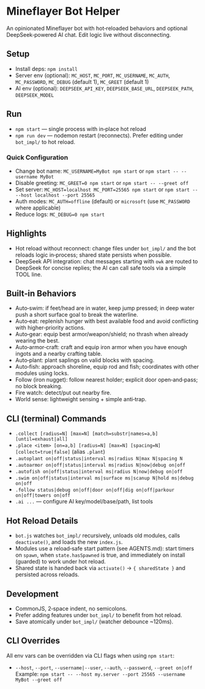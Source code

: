 # Mineflayer Bot Helper

An opinionated Mineflayer bot with hot‑reloaded behaviors and optional DeepSeek‑powered AI chat. Edit logic live without disconnecting.

## Setup
- Install deps: `npm install`
- Server env (optional): `MC_HOST`, `MC_PORT`, `MC_USERNAME`, `MC_AUTH`, `MC_PASSWORD`, `MC_DEBUG` (default 1), `MC_GREET` (default 1)
- AI env (optional): `DEEPSEEK_API_KEY`, `DEEPSEEK_BASE_URL`, `DEEPSEEK_PATH`, `DEEPSEEK_MODEL`

## Run
- `npm start` — single process with in‑place hot reload
- `npm run dev` — nodemon restart (reconnects). Prefer editing under `bot_impl/` to hot reload.

### Quick Configuration
- Change bot name: `MC_USERNAME=MyBot npm start` or `npm start -- --username MyBot`
- Disable greeting: `MC_GREET=0 npm start` or `npm start -- --greet off`
- Set server: `MC_HOST=localhost MC_PORT=25565 npm start` or `npm start -- --host localhost --port 25565`
- Auth modes: `MC_AUTH=offline` (default) or `microsoft` (use `MC_PASSWORD` where applicable)
- Reduce logs: `MC_DEBUG=0 npm start`

## Highlights
- Hot reload without reconnect: change files under `bot_impl/` and the bot reloads logic in‑process; shared state persists when possible.
- DeepSeek API integration: chat messages starting with `owk` are routed to DeepSeek for concise replies; the AI can call safe tools via a simple TOOL line.

## Built‑in Behaviors
- Auto‑swim: if feet/head are in water, keep jump pressed; in deep water push a short surface goal to break the waterline.
- Auto‑eat: replenish hunger with best available food and avoid conflicting with higher‑priority actions.
- Auto‑gear: equip best armor/weapon/shield; no thrash when already wearing the best.
- Auto‑armor‑craft: craft and equip iron armor when you have enough ingots and a nearby crafting table.
- Auto‑plant: plant saplings on valid blocks with spacing.
- Auto‑fish: approach shoreline, equip rod and fish; coordinates with other modules using locks.
- Follow (iron nugget): follow nearest holder; explicit door open‑and‑pass; no block breaking.
- Fire watch: detect/put out nearby fire.
- World sense: lightweight sensing + simple anti‑trap.

## CLI (terminal) Commands
- `.collect [radius=N] [max=N] [match=substr|names=a,b] [until=exhaust|all]`
- `.place <item> [on=a,b] [radius=N] [max=N] [spacing=N] [collect=true|false]` (alias `.plant`)
- `.autoplant on|off|status|interval ms|radius N|max N|spacing N`
- `.autoarmor on|off|status|interval ms|radius N|now|debug on|off`
- `.autofish on|off|status|interval ms|radius N|now|debug on|off`
- `.swim on|off|status|interval ms|surface ms|scanup N|hold ms|debug on|off`
- `.follow status|debug on|off|door on|off|dig on|off|parkour on|off|towers on|off`
- `.ai ...` — configure AI key/model/base/path, list tools

## Hot Reload Details
- `bot.js` watches `bot_impl/` recursively, unloads old modules, calls `deactivate()`, and loads the new `index.js`.
- Modules use a reload‑safe start pattern (see AGENTS.md): start timers on `spawn`, when `state.hasSpawned` is true, and immediately on install (guarded) to work under hot reload.
- Shared state is handed back via `activate()` → `{ sharedState }` and persisted across reloads.

## Development
- CommonJS, 2‑space indent, no semicolons.
- Prefer adding features under `bot_impl/` to benefit from hot reload.
- Save atomically under `bot_impl/` (watcher debounce ~120ms).

## CLI Overrides
All env vars can be overridden via CLI flags when using `npm start`:
- `--host`, `--port`, `--username|--user`, `--auth`, `--password`, `--greet on|off`
Example: `npm start -- --host my.server --port 25565 --username MyBot --greet off`

